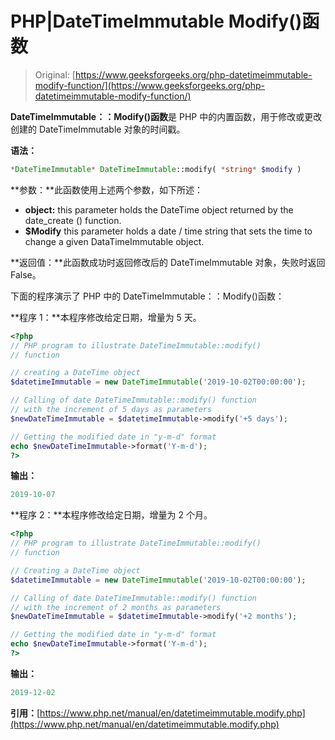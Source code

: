 # PHP|DateTimeImmutable Modify()函数

> Original: [https://www.geeksforgeeks.org/php-datetimeimmutable-modify-function/](https://www.geeksforgeeks.org/php-datetimeimmutable-modify-function/)

**DateTimeImmutable：：Modify()函数**是 PHP 中的内置函数，用于修改或更改创建的 DateTimeImmutable 对象的时间戳。

**语法：**

```php
*DateTimeImmutable* DateTimeImmutable::modify( *string* $modify )

```

**参数：**此函数使用上述两个参数，如下所述：

*   **object:** this parameter holds the DateTime object returned by the date_create () function.
*   **$Modify** this parameter holds a date / time string that sets the time to change a given DataTimeImmutable object.

**返回值：**此函数成功时返回修改后的 DateTimeImmutable 对象，失败时返回 False。

下面的程序演示了 PHP 中的 DateTimeImmutable：：Modify()函数：

**程序 1：**本程序修改给定日期，增量为 5 天。

```php
<?php
// PHP program to illustrate DateTimeImmutable::modify()
// function

// creating a DateTime object
$datetimeImmutable = new DateTimeImmutable('2019-10-02T00:00:00');

// Calling of date DateTimeImmutable::modify() function
// with the increment of 5 days as parameters
$newDateTimeImmutable = $datetimeImmutable->modify('+5 days');

// Getting the modified date in "y-m-d" format
echo $newDateTimeImmutable->format('Y-m-d');
?>
```

**输出：**

```php
2019-10-07

```

**程序 2：**本程序修改给定日期，增量为 2 个月。

```php
<?php
// PHP program to illustrate DateTimeImmutable::modify()
// function

// Creating a DateTime object
$datetimeImmutable = new DateTimeImmutable('2019-10-02T00:00:00');

// Calling of date DateTimeImmutable::modify() function
// with the increment of 2 months as parameters
$newDateTimeImmutable = $datetimeImmutable->modify('+2 months');

// Getting the modified date in "y-m-d" format
echo $newDateTimeImmutable->format('Y-m-d');
?>
```

**输出：**

```php
2019-12-02

```

**引用：**[https://www.php.net/manual/en/datetimeimmutable.modify.php](https://www.php.net/manual/en/datetimeimmutable.modify.php)